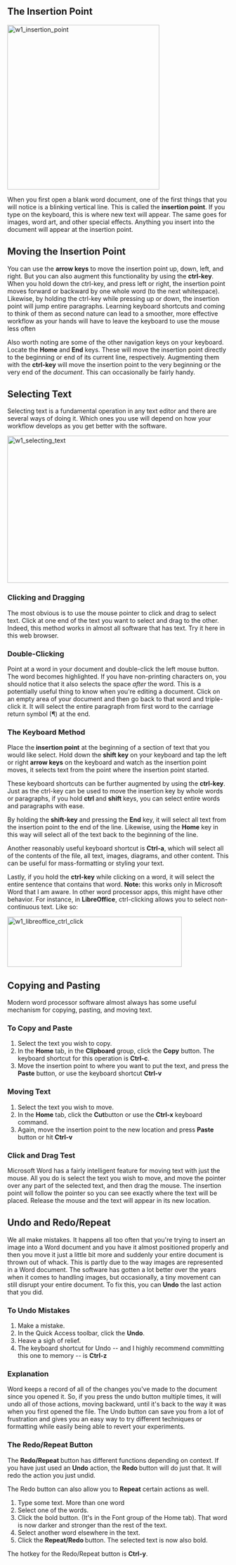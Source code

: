 <section>
<h1>The Insertion Point</h1>
<a href="http://itech.erickuha.com/wp-content/uploads/2016/12/w1_insertion_point.png"><img src="http://itech.erickuha.com/wp-content/uploads/2016/12/w1_insertion_point.png" alt="w1_insertion_point" width="346" height="374" class="aligncenter size-full wp-image-375" /></a>
<p>
When you first open a blank word document, one of the first things that you will notice is a blinking vertical line. This is called the <strong>insertion point</strong>. If you type on the keyboard, this is where new text will appear. The same goes for images, word art, and other special effects.  Anything you insert into the document will appear at the insertion point.
</p>

<h1>Moving the Insertion Point</h1>

<p>
You can use the <strong>arrow keys</strong> to move the insertion point up, down, left, and right.  But you can also augment this functionality by using the <strong>ctrl-key</strong>. When you hold down the ctrl-key, and press left or right, the insertion point moves forward or backward by one whole word (to the next whitespace). Likewise, by holding the ctrl-key while pressing up or down, the insertion point will jump entire paragraphs.  Learning keyboard shortcuts and coming to think of them as second nature can lead to a smoother, more effective workflow as your hands will have to leave the keyboard to use the mouse less often
</p>
<p>
Also worth noting are some of the other navigation keys on your keyboard.  Locate the <strong>Home</strong> and <strong>End</strong> keys. These will move the insertion point directly to the beginning or end of its current line, respectively. Augmenting them with the <strong>ctrl-key</strong> will move the insertion point to the very beginning or the very end of the <em>document</em>. This can occasionally be fairly handy.
</p>
</section>
<section>
<h1>Selecting Text</h1>
<p>
Selecting text is a fundamental operation in any text editor and there are several ways of doing it. Which ones you use will depend on how your workflow develops as you get better with the software.
</p>
<section>
<a href="http://itech.erickuha.com/wp-content/uploads/2016/12/w1_selecting_text.png"><img src="http://itech.erickuha.com/wp-content/uploads/2016/12/w1_selecting_text.png" alt="w1_selecting_text" width="660" height="334" class="aligncenter size-full wp-image-377" /></a>
<h3>Clicking and Dragging</h3>
<p>
The most obvious is to use the mouse pointer to click and drag to select text. Click at one end of the text you want to select and drag to the other.  Indeed, this method works in almost all software that has text.  Try it here in this web browser.
</p>
</section>
<section>
<h3>Double-Clicking</h3>
<p>
Point at a word in your document and double-click the left mouse button. The word becomes highlighted. If you have non-printing characters on, you should notice that it also selects the space <em>after</em> the word. This is a potentially useful thing to know when you're editing a document. Click on an empty area of your document and then go back to that word and triple-click it. It will select the entire paragraph from first word to the carriage return symbol (&para;) at the end.
</p>
</section>

<section>
<h3>The Keyboard Method</h3>
<p>
Place the <strong>insertion point</strong> at the beginning of a section of text that you would like select.  Hold down the <strong>shift key</strong> on your keyboard and tap the left or right <strong>arrow keys</strong> on the keyboard and watch as the insertion point moves, it selects text from the point where the insertion point started.
</p>
<p>
These keyboard shortcuts can be further augmented by using the <strong>ctrl-key</strong>.  Just as the ctrl-key can be used to move the insertion key by whole words or paragraphs, if you hold <strong>ctrl </strong>and <strong>shift </strong>keys, you can select entire words and paragraphs with ease.
</p>
<p>
By holding the <strong>shift-key</strong> and pressing the <strong>End</strong> key, it will select all text from the insertion point to the end of the line. Likewise, using the <strong>Home</strong> key in this way will select all of the text back to the beginning of the line.
</p>
<p>
Another reasonably useful keyboard shortcut is <strong>Ctrl-a</strong>, which will select all of the contents of the file, all text, images, diagrams, and other content. This can be useful for mass-formatting or styling your text.
</p>
<p>
Lastly, if you hold the <strong>ctrl-key</strong> while clicking on a word, it will select the entire sentence that contains that word.  <strong>Note:</strong> this works only in Microsoft Word that I am aware.  In other word processor apps, this might have other behavior.  For instance, in <strong>LibreOffice</strong>, ctrl-clicking allows you to select non-continuous text. Like so:
</p>
<a href="http://itech.erickuha.com/wp-content/uploads/2016/12/w1_libreoffice_ctrl_click.png"><img src="http://itech.erickuha.com/wp-content/uploads/2016/12/w1_libreoffice_ctrl_click.png" alt="w1_libreoffice_ctrl_click" width="397" height="114" class="aligncenter size-full wp-image-376" /></a>
</section>

</section>

<section>
<h1>Copying and Pasting</h1>
<p>
Modern word processor software almost always has some useful mechanism for copying, pasting, and moving text.
</p>
<section>
<h3>To Copy and Paste</h3>
<ol>
<li>Select the text you wish to copy.</li>
<li>In the <strong>Home</strong> tab, in the <strong>Clipboard</strong> group, click the <strong>Copy</strong> button. The keyboard shortcut for this operation is <strong>Ctrl-c</strong>.</li>
<li>Move the insertion point to where you want to put the text, and press the <strong>Paste</strong> button, or use the keyboard shortcut <strong>Ctrl-v</strong></li>
</ol>
</section>
<section>
<h3>Moving Text</h3>
<ol>
<li>Select the text you wish to move.</li>
<li>In the <strong>Home</strong> tab, click the <strong>Cut</strong>button or use the <strong>Ctrl-x</strong> keyboard command.</li>
<li>Again, move the insertion point to the new location and press <strong>Paste</strong> button or hit <strong>Ctrl-v</strong></li>
</ol>
</section>
<section>
<h3>Click and Drag Test</h3>
<p>
Microsoft Word has a fairly intelligent feature for moving text with just the mouse. All you do is select the text you wish to move, and move the pointer over any part of the selected text, and then drag the mouse. The insertion point will follow the pointer so you can see exactly where the text will be placed. Release the mouse and the text will appear in its new location.
</p>
</section>
</section>

<section>
<h1>Undo and Redo/Repeat</h1>
<p>
<p>
We all make mistakes. It happens all too often that you're trying to insert an image into a Word document and you have it almost positioned properly and then you move it just a little bit more and suddenly your entire document is thrown out of whack.  This is partly due to the way images are represented in a Word document. The software has gotten a lot better over the years when it comes to handling images, but occasionally, a tiny movement can still disrupt your entire document. To fix this, you can <strong>Undo</strong> the last action that you did.
</p>
<section>
<h3>To Undo Mistakes</h3>
<ol>
<li>Make a mistake.</li>
<li>In the Quick Access toolbar, click the <strong>Undo</strong>.</li>
<li>Heave a sigh of relief.</li>
<li>The keyboard shortcut for Undo -- and I highly recommend committing this one to memory -- is <strong>Ctrl-z</strong></li>
</ol>
</section>
<section>
<h3>Explanation</h3>
<p>
Word keeps a record of all of the changes you've made to the document since you opened it. So, if you press the undo button multiple times, it will undo all of those actions, moving backward, until it's back to the way it was when you first opened the file. The Undo button can save you from a lot of frustration and gives you an easy way to try different techniques or formatting while easily being able to revert your experiments.
</p>
</section>
<section>
<h3>The Redo/Repeat Button</h3>
<p>
The <strong>Redo/Repeat </strong>button has different functions depending on context. If you have just used an <strong>Undo</strong> action, the <strong>Redo </strong>button will do just that.  It will redo the action you just undid.
</p>
<p>
The Redo button can also allow you to <strong>Repeat</strong> certain actions as well.
</p>
<ol>
<li>Type some text. More than one word</li>
<li>Select one of the words.</li>
<li>Click the bold button. (It's in the Font group of the Home tab). That word is now darker and stronger than the rest of the text.</li>
<li>Select another word elsewhere in the text.</li>
<li>Click the <strong>Repeat/Redo </strong>button. The selected text is now also bold.</li>
</ol>
<p>
The hotkey for the Redo/Repeat button is <strong>Ctrl-y</strong>.
</p>
</section>

</section>
